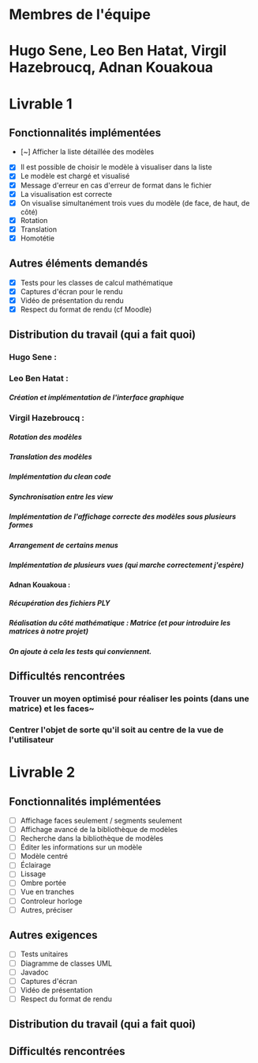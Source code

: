 # Membres de l'équipe
# Hugo Sene, Leo Ben Hatat, Virgil Hazebroucq, Adnan Kouakoua

# Livrable 1

## Fonctionnalités implémentées

- [~] Afficher la liste détaillée des modèles
- [X] Il est possible de choisir le modèle à visualiser dans la liste
- [X] Le modèle est chargé et visualisé
- [X] Message d'erreur en cas d'erreur de format dans le fichier
- [X] La visualisation est correcte
- [X] On visualise simultanément trois vues du modèle (de face, de haut, de côté)
- [X] Rotation
- [X] Translation
- [X] Homotétie

## Autres éléments demandés

- [X] Tests pour les classes de calcul mathématique
- [X] Captures d'écran pour le rendu
- [X] Vidéo de présentation du rendu
- [X] Respect du format de rendu (cf Moodle)

## Distribution du travail (qui a fait quoi)
### Hugo Sene :

### Leo Ben Hatat :
##### Création et implémentation de l'interface graphique

### Virgil Hazebroucq :
##### Rotation des modèles
##### Translation des modèles
##### Implémentation du clean code
##### Synchronisation entre les view
##### Implémentation de l'affichage correcte des modèles sous plusieurs formes
##### Arrangement de certains menus
##### Implémentation de plusieurs vues (qui marche correctement j'espère)

#### Adnan Kouakoua :
##### Récupération des fichiers PLY
##### Réalisation du côté mathématique : Matrice (et pour introduire les matrices à notre projet)
##### On ajoute à cela les tests qui conviennent.

## Difficultés rencontrées
### Trouver un moyen optimisé pour réaliser les points (dans une matrice) et les faces~
### Centrer l'objet de sorte qu'il soit au centre de la vue de l'utilisateur


# Livrable 2

## Fonctionnalités implémentées


- [ ] Affichage faces seulement / segments seulement
- [ ] Affichage avancé de la bibliothèque de modèles
- [ ] Recherche dans la bibliothèque de modèles
- [ ] Éditer les informations sur un modèle
- [ ] Modèle centré
- [ ] Éclairage
- [ ] Lissage
- [ ] Ombre portée
- [ ] Vue en tranches
- [ ] Controleur horloge
- [ ] Autres, préciser

## Autres exigences

- [ ] Tests unitaires
- [ ] Diagramme de classes UML
- [ ] Javadoc
- [ ] Captures d'écran
- [ ] Vidéo de présentation
- [ ] Respect du format de rendu

## Distribution du travail (qui a fait quoi)


## Difficultés rencontrées



